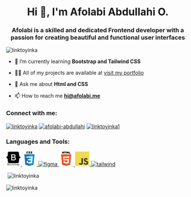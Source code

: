 <h1 align="center">Hi 👋, I'm Afolabi Abdullahi O.</h1>
<h3 align="center">Afolabi is a skilled and dedicated Frontend developer with a passion for creating beautiful and functional user interfaces</h3>

<p align="left"> <img src="https://komarev.com/ghpvc/?username=linktoyinka&label=Profile%20views&color=0e75b6&style=flat" alt="linktoyinka" /> </p>

- 🌱 I’m currently learning **Bootstrap and Tailwind CSS**

- 👨‍💻 All of my projects are available at [visit my portfolio](https://afolabi.me/)

- 💬 Ask me about **Html and CSS**

- 📫 How to reach me **hi@afolabi.me**

<!-- - 📄 Know about my experiences [check my resume](https://linktoyinka.netlify.app/about) -->

<h3 align="left">Connect with me:</h3>
<p align="left">
<a href="https://twitter.com/linktoyinka" target="blank"><img align="center" src="https://raw.githubusercontent.com/rahuldkjain/github-profile-readme-generator/master/src/images/icons/Social/twitter.svg" alt="linktoyinka" height="30" width="40" /></a>
<a href="https://linkedin.com/in/afolabi-abdullahi" target="blank"><img align="center" src="https://raw.githubusercontent.com/rahuldkjain/github-profile-readme-generator/master/src/images/icons/Social/linked-in-alt.svg" alt="afolabi-abdullahi" height="30" width="40" /></a>
<a href="https://instagram.com/linktoyinka1" target="blank"><img align="center" src="https://raw.githubusercontent.com/rahuldkjain/github-profile-readme-generator/master/src/images/icons/Social/instagram.svg" alt="linktoyinka1" height="30" width="40" /></a>
</p>

<h3 align="left">Languages and Tools:</h3>
<p align="left"> <a href="https://getbootstrap.com" target="_blank" rel="noreferrer"> <img src="https://raw.githubusercontent.com/devicons/devicon/master/icons/bootstrap/bootstrap-plain-wordmark.svg" alt="bootstrap" width="40" height="40"/> </a> <a href="https://www.w3schools.com/css/" target="_blank" rel="noreferrer"> <img src="https://raw.githubusercontent.com/devicons/devicon/master/icons/css3/css3-original-wordmark.svg" alt="css3" width="40" height="40"/> </a> <a href="https://www.figma.com/" target="_blank" rel="noreferrer"> <img src="https://www.vectorlogo.zone/logos/figma/figma-icon.svg" alt="figma" width="40" height="40"/> </a> <a href="https://www.w3.org/html/" target="_blank" rel="noreferrer"> <img src="https://raw.githubusercontent.com/devicons/devicon/master/icons/html5/html5-original-wordmark.svg" alt="html5" width="40" height="40"/> </a> <a href="https://developer.mozilla.org/en-US/docs/Web/JavaScript" target="_blank" rel="noreferrer"> <img src="https://raw.githubusercontent.com/devicons/devicon/master/icons/javascript/javascript-original.svg" alt="javascript" width="40" height="40"/> </a> <a href="https://tailwindcss.com/" target="_blank" rel="noreferrer"> <img src="https://www.vectorlogo.zone/logos/tailwindcss/tailwindcss-icon.svg" alt="tailwind" width="40" height="40"/> </a> </p>

<p>&nbsp;<img align="center" src="https://github-readme-stats.vercel.app/api?username=linktoyinka&show_icons=true&locale=en" alt="linktoyinka" /></p>

<p><img align="center" src="https://github-readme-streak-stats.herokuapp.com/?user=linktoyinka&" alt="linktoyinka" /></p>
